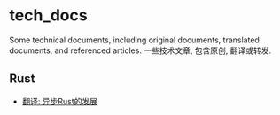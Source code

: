 # tech_docs
Some technical documents, including original documents, translated documents, and referenced articles.
一些技术文章, 包含原创, 翻译或转发.

## Rust
* [翻译: 异步Rust的发展](rust/why_async_rust.md)
